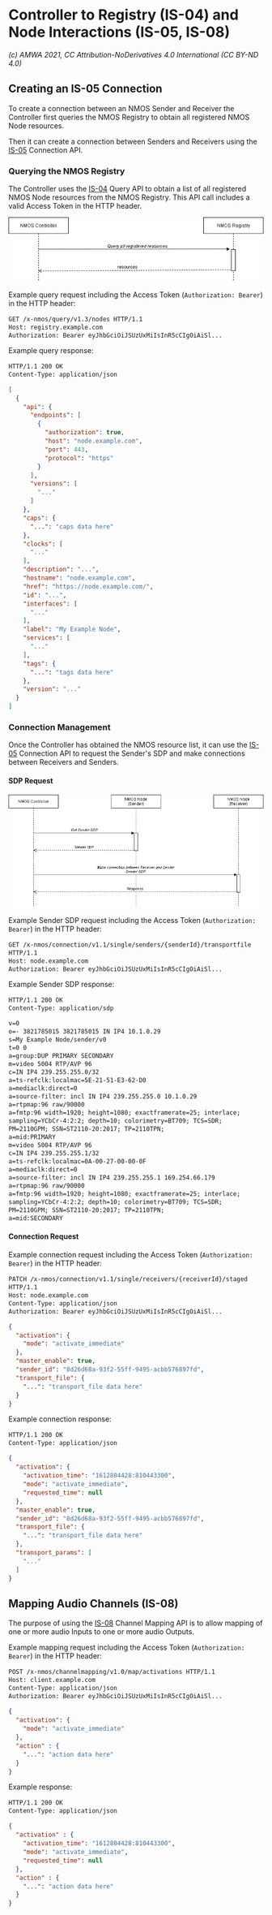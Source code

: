 # Controller to Registry (IS-04) and Node Interactions (IS-05, IS-08)
_(c) AMWA 2021, CC Attribution-NoDerivatives 4.0 International (CC BY-ND 4.0)_

## Creating an IS-05 Connection
To create a connection between an NMOS Sender and Receiver the Controller first queries the NMOS Registry to obtain all registered NMOS Node resources.

Then it can create a connection between Senders and Receivers using the [IS-05](https://specs.amwa.tv/is-05/releases/v1.1/docs/1.0._Overview.html) Connection API.

### Querying the NMOS Registry
The Controller uses the [IS-04](https://specs.amwa.tv/is-04/releases/v1.3/docs/1.0._Overview.html) Query API to obtain a list of all registered NMOS Node resources from the NMOS Registry. This API call includes a valid Access Token in the HTTP header.

![Controller to Registry](../docs/images/controller_to_registry.png)

Example query request including the Access Token (`Authorization: Bearer`) in the HTTP header:

```http
GET /x-nmos/query/v1.3/nodes HTTP/1.1
Host: registry.example.com
Authorization: Bearer eyJhbGciOiJSUzUxMiIsInR5cCIgOiAiSl...
```

Example query response:

```http
HTTP/1.1 200 OK
Content-Type: application/json
```
```json	
[
  {
    "api": {
      "endpoints": [
        {
          "authorization": true,
          "host": "node.example.com",
          "port": 443,
          "protocol": "https"
        }
      ],
      "versions": [
        "..."
      ]
    },
    "caps": {
      "...": "caps data here"
    },
    "clocks": [
      "..."
    ],
    "description": "...",
    "hostname": "node.example.com",
    "href": "https://node.example.com/",
    "id": "...",
    "interfaces": [
      "..."
    ],
    "label": "My Example Node",
    "services": [
      "..."
    ],
    "tags": {
      "...": "tags data here"
    },
    "version": "..."
  }
]
```

### Connection Management
Once the Controller has obtained the NMOS resource list, it can use the [IS-05](https://specs.amwa.tv/is-05/releases/v1.1/docs/1.0._Overview.html) Connection API to request the Sender's SDP and make connections between Receivers and Senders.

#### SDP Request
![Controller to Registry](../docs/images/controller_to_nodes.png)

Example Sender SDP request including the Access Token (`Authorization: Bearer`) in the HTTP header:

```http
GET /x-nmos/connection/v1.1/single/senders/{senderId}/transportfile HTTP/1.1
Host: node.example.com
Authorization: Bearer eyJhbGciOiJSUzUxMiIsInR5cCIgOiAiSl...
```

Example Sender SDP response:

```http
HTTP/1.1 200 OK
Content-Type: application/sdp
```
```
v=0
o=- 3821785015 3821785015 IN IP4 10.1.0.29
s=My Example Node/sender/v0
t=0 0
a=group:DUP PRIMARY SECONDARY
m=video 5004 RTP/AVP 96
c=IN IP4 239.255.255.0/32
a=ts-refclk:localmac=5E-21-51-E3-62-D0
a=mediaclk:direct=0
a=source-filter: incl IN IP4 239.255.255.0 10.1.0.29
a=rtpmap:96 raw/90000
a=fmtp:96 width=1920; height=1080; exactframerate=25; interlace; sampling=YCbCr-4:2:2; depth=10; colorimetry=BT709; TCS=SDR; PM=2110GPM; SSN=ST2110-20:2017; TP=2110TPN;
a=mid:PRIMARY
m=video 5004 RTP/AVP 96
c=IN IP4 239.255.255.1/32
a=ts-refclk:localmac=0A-00-27-00-00-0F
a=mediaclk:direct=0
a=source-filter: incl IN IP4 239.255.255.1 169.254.66.179
a=rtpmap:96 raw/90000
a=fmtp:96 width=1920; height=1080; exactframerate=25; interlace; sampling=YCbCr-4:2:2; depth=10; colorimetry=BT709; TCS=SDR; PM=2110GPM; SSN=ST2110-20:2017; TP=2110TPN;
a=mid:SECONDARY
```

#### Connection Request
Example connection request including the Access Token (`Authorization: Bearer`) in the HTTP header:

```http
PATCH /x-nmos/connection/v1.1/single/receivers/{receiverId}/staged HTTP/1.1
Host: node.example.com
Content-Type: application/json
Authorization: Bearer eyJhbGciOiJSUzUxMiIsInR5cCIgOiAiSl...
```
```json
{
  "activation": {
    "mode": "activate_immediate"
  },
  "master_enable": true,
  "sender_id": "8d26d68a-93f2-55ff-9495-acbb576897fd",
  "transport_file": {
    "...": "transport_file data here"
  }
}
```

Example connection response:

```http
HTTP/1.1 200 OK
Content-Type: application/json
```
```json
{
  "activation": {
    "activation_time": "1612804428:810443300",
    "mode": "activate_immediate",
    "requested_time": null
  },
  "master_enable": true,
  "sender_id": "8d26d68a-93f2-55ff-9495-acbb576897fd",
  "transport_file": {
    "...": "transport_file data here"
  },
  "transport_params": [
    "..."
  ]
}
```

## Mapping Audio Channels (IS-08)
The purpose of using the [IS-08](https://specs.amwa.tv/is-08/releases/v1.0.1/docs/1.0._Overview.html) Channel Mapping API is to allow mapping of one or more audio Inputs to one or more audio Outputs.

Example mapping request including the Access Token (`Authorization: Bearer`) in the HTTP header:

```http
POST /x-nmos/channelmapping/v1.0/map/activations HTTP/1.1
Host: client.example.com
Content-Type: application/json
Authorization: Bearer eyJhbGciOiJSUzUxMiIsInR5cCIgOiAiSl...
```
```json
{
  "activation": {
    "mode": "activate_immediate"
  },
  "action" : {
    "...": "action data here"
  }
}
```

Example response:

```http
HTTP/1.1 200 OK
Content-Type: application/json
```
```json
{
  "activation" : {
    "activation_time": "1612804428:810443300",
    "mode": "activate_immediate",
    "requested_time": null
  },
  "action" : {
    "...": "action data here"
  }
}
```
